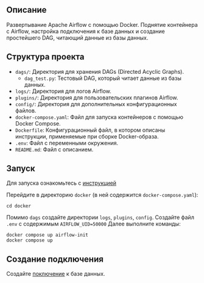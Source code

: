 ## Описание

Развертывание Apache Airflow с помощью Docker. Поднятие контейнера с Airflow, настройка подключения к базе данных и создание простейшего DAG, читающий данные из базы данных.


## Структура проекта

- `dags/`: Директория для хранения DAGs (Directed Acyclic Graphs).
  - `dag_test.py`: Тестовый DAG, который читает данные из базы данных.
- `logs/`: Директория для логов Airflow.
- `plugins/`: Директория для пользовательских плагинов Airflow.
- `config/`: Директория для дополнительных конфигурационных файлов.
- `docker-compose.yaml`: Файл для запуска контейнеров с помощью Docker Compose.
-  `Dockerfile`: Конфигурационный файл, в котором описаны инструкции, применяемые при сборке Docker-образа.
- `.env`: Файл с переменными окружения.
- `README.md`: Файл с описанием.

## Запуск

Для запуска ознакомьтесь с [инструкцией](https://airflow.apache.org/docs/apache-airflow/stable/howto/docker-compose/index.html)

Перейдите в директорию `docker` (в ней содержится `docker-compose.yaml`):
```
cd docker
```
Помимо `dags` создайте директории `logs`, `plugins`, `config`.
Создайте файл `.env` с содержимым `AIRFLOW_UID=50000`
Далее выполните команды:
```
docker compose up airflow-init
docker compose up
```

## Создание подключения

Создайте [поключение](https://airflow.apache.org/docs/apache-airflow/stable/howto/connection.html) к базе данных.

